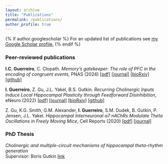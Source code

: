 ```yaml
---
layout: archive
title: "Publications"
permalink: /publications/
author_profile: true
---
```


{% if author.googlescholar %}
  For an updated list of publications see <u><a href="{{author.googlescholar}}">my Google Scholar profile</a>.</u>
{% endif %}

### Peer-reviewed publications

**I.C. Guerreiro**, C. Clopath. *Memory’s gatekeeper: The role of PFC in the encoding of congruent events*, PNAS (2024)
[[pdf]](http://inesCompleto.github.io/files/Guerreiro_2024.pdf)
[[journal]](https://www.pnas.org/doi/abs/10.1073/pnas.2403648121)
[[bioRxiv]](https://www.biorxiv.org/content/10.1101/2024.02.01.578356v1.abstract)
[[github]](https://github.com/inesCompleto/role_PFC_consolidation)

**I. Guerreiro**, Z. Gu, J.L. Yakel, B.S. Gutkin. *Recurring Cholinergic Inputs Induce Local Hippocampal Plasticity through Feedforward Disinhibition*, eNeuro (2022)
[[pdf]](http://inesCompleto.github.io/files/Guerreiro_2022.pdf)
[[journal]](https://www.eneuro.org/content/9/5/ENEURO.0389-21.2022.abstract)
[[bioRxiv]](https://www.biorxiv.org/content/10.1101/2020.10.13.337188v2.abstract)
[[github]](https://github.com/inesCompleto/Hippocampal_Plasticity)

Z. Gu, K.G. Smith, G.M. Alexander, **I. Guerreiro**, S.M. Dudek, B. Gutkin, P. Jensen, J.L. Yakel. *Hippocampal Interneuronal α7 nAChRs Modulate Theta Oscillations in Freely Moving Mice*, Cell Reports (2020)
[[pdf]](http://inesCompleto.github.io/files/Gu_2020.pdf)
[[journal]](https://www.cell.com/cell-reports/fulltext/S2211-1247(20)30720-8)


### PhD Thesis

*Cholinergic and multiple-circuit mechanisms of hippocampal theta-rhythm generation*<br> 
Supervisor: Boris Gutkin
[link](https://theses.hal.science/tel-04116901/document)


